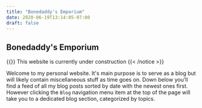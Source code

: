 ```yaml
---
title: "Bonedaddy's Emporium"
date: 2020-06-19T13:14:05-07:00
draft: false
---
```


## Bonedaddy's Emporium

{{<notice warning>}}
This website is currently under construction
{{< /notice >}}

Welcome to my personal website. It's main purpose is to serve as a blog but will likely contain miscellaneous stuff as time goes on. Down below you'll find a feed of all my blog posts sorted by date with the newest ones first. However clicking the `Blog` navigation menu item at the top of the page will take you to a dedicated blog section, categorized by topics.
